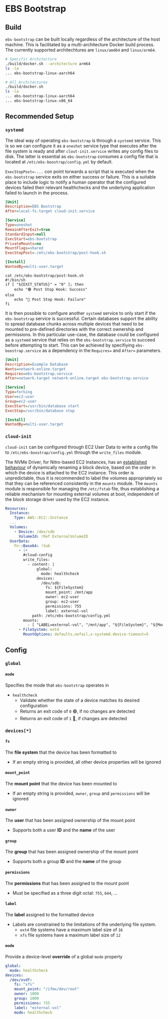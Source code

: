 # EBS Bootstrap

## Build

`ebs-bootstrap` can be built locally regardless of the architecture of the host machine. This is facilitated by a multi-architecture Docker build process. The currently supported architechtures are `linux/amd64` and `linux/arm64`.

```bash
# Specific Architecture
./build/docker.sh --architecture arm64
ls -la
... ebs-bootstrap-linux-aarch64

# All Architectures
./build/docker.sh
ls -la
... ebs-bootstrap-linux-aarch64
... ebs-bootstrap-linux-x86_64
```

## Recommended Setup

### `systemd`

The ideal way of operating `ebs-bootstrap` is through a `systemd` service. This is so we can configure it as a `oneshot` service type that executes after the file system is ready and after `clout-init.service` writes any config files to disk. The latter is essential as `ebs-bootstrap` consumes a config file that is located at `/etc/ebs-boostrap/config.yml` by default. 

`ExecStopPost=-...` con point torwards a script that is executed when the `ebs-bootstrap` service exits on either success or failure. This is a suitable place to include logic to notify a human operator that the configured devices failed their relevant healthchecks and the underlying application failed to launch in the process.

```ini
[Unit]
Description=EBS Bootstrap
After=local-fs.target cloud-init.service

[Service]
Type=oneshot
RemainAfterExit=true
StandardInput=null
ExecStart=ebs-bootstrap
PrivateMounts=no
MountFlags=shared
ExecStopPost=-/etc/ebs-bootstrap/post-hook.sh

[Install]
WantedBy=multi-user.target
```

```
cat /etc/ebs-bootstrap/post-hook.sh
#!/bin/sh
if [ "${EXIT_STATUS}" = "0" ]; then
    echo "🟢 Post Stop Hook: Success"
else
    echo "🔴 Post Stop Hook: Failure"
fi
```

It is then possible to configure another `systemd` service to only start if the `ebs-bootstrap` service is successful. Certain databases support the ability to spread database chunks across multiple devices that need to be mounted to pre-defined directories with the correct ownership and permissions. In this particular use-case, the database could be configured as a `systemd` service that relies on the `ebs-bootstrap.service` to succeed before attempting to start. This can be achieved by specifiying `ebs-boostrap.service` as a dependency in the `Requires=` and `After=` parameters.

```ini
[Unit]
Description=Example Database
Wants=network-online.target
Requires=ebs-bootstrap.service
After=network.target network-online.target ebs-bootstrap.service

[Service]
Type=forking
User=ec2-user
Group=ec2-user
ExecStart=/usr/bin/database start
ExecStop=/usr/bin/database stop

[Install]
WantedBy=multi-user.target
```

### `cloud-init`

`cloud-init` can be configured through EC2 User Data to write a config file to `/etc/ebs-boostrap/config.yml` through the `write_files` module. 

The NVMe Driver, for Nitro-based EC2 Instances, has an [established behaviour](https://docs.aws.amazon.com/AWSEC2/latest/UserGuide/nvme-ebs-volumes.html) of dynamically renaming a block device, based on the order in which the device is attached to the EC2 instance. This order is unpredictable, thus it is recommended to label the volumes appropriately so that they can be referenced consistently in the `mounts` module. The `mounts` module is responsible for managing the `/etc/fstab` file, thus establishing a reliable mechanism for mounting external volumes at boot, independent of the block storage driver used by the EC2 instance.

```yaml
Resources:
  Instance:
    Type: AWS::EC2::Instance
  ...
  Volumes:
    - Device: /dev/sdb
      VolumeId: !Ref ExternalVolumeID
  UserData:
    Fn::Base64: !Sub
      - |+
        #cloud-config
        write_files:
          - content: |
              global:
                mode: healthcheck
              devices:
                /dev/sdb:
                  fs: ${FileSystem}
                  mount_point: /mnt/app
                  owner: ec2-user
                  group: ec2-user
                  permissions: 755
                  label: external-vol
            path: /etc/ebs-bootstrap/config.yml
        mounts:
          - [ "LABEL=external-vol", "/mnt/app", "${FileSystem}", "${MountOptions}", "0", "2" ]
      - FileSystem: ext4
        MountOptions: defaults,nofail,x-systemd.device-timeout=5
```

## Config

### `global`

#### `mode`

Specifies the mode that `ebs-bootstrap` operates in
  - `healthcheck`
    - Validate whether the state of a device matches its desired configuration
    - Returns an exit code of `0` 🟢, if no changes are detected
    - Returns an exit code of `1` 🔴, if changes are detected

### `devices[*]`

#### `fs`

The **file system** that the device has been formatted to
  - If an empty string is provided, all other device properties will be ignored

#### `mount_point`

The **mount point** that the device has been mounted to
  - If an empty string is provided, `owner`, `group` and `permissions` will be ignored

#### `owner`

The **user** that has been assigned ownership of the mount point
  - Supports both a user **ID** and the **name** of the user

#### `group`

The **group** that has been assigned ownership of the mount point
  - Supports both a group **ID** and the **name** of the group

#### `permissions`

The **permissions** that has been assigned to the mount point
  - Must be specified as a three digit octal: `755`, `644`, ...

#### `label`

The **label** assigned to the formatted device
  - Labels are constrained to the limitations of the underlying file system.
    - `ext4` file systems have a maximum label size of `16`
    - `xfs` file systems have a maximum label size of `12`
   
#### `mode`

Provide a device-level **override** of a global `mode` property

```yaml
global:
  mode: healthcheck
devices:
  /dev/xvdf:
    fs: "xfs"
    mount_point: "/ifmx/dev/root"
    owner: 1000
    group: 1000
    permissions: 755
    label: "external-vol"
    mode: healthcheck
```
